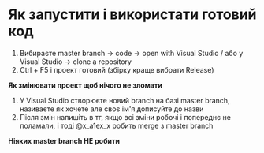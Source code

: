 # Як запустити і використати готовий код

1) Вибираєте master branch -> code -> open with Visual Studio / або у Visual Studio -> clone a repository
2) Ctrl + F5 і проект готовий (збірку краще вибрати Release)

**Як змінювати проект щоб нічого не зломати**
1) У Visual Studio створюєте новий branch на базі master branch, називаєте як хочете але своє ім'я дописуйте до назви
2) Після змін напишіть в тг, якщо всі зміни робочі і попереднє не поламали, і тоді @x_a1ex_x робить merge з master branch

**Ніяких master branch НЕ робити**

